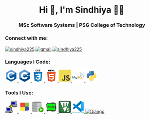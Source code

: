 <h1 align="center">Hi 👋, I'm Sindhiya 🙋‍♀️</h1>
<h3 align="center">MSc Software Systems | PSG College of Technology</h3>

<h3 align="left">Connect with me:</h3>
<p align="left">
    <a href="https://linkedin.com/in/sindhiya225" target="blank">
        <img align="center" src="https://raw.githubusercontent.com/rahuldkjain/github-profile-readme-generator/master/src/images/icons/Social/linked-in-alt.svg" alt="sindhiya225" height="30" width="40" />
    </a>
    <a href="mailto:sindhiyauk@gmail.com" target="blank">
        <img align="center" src="https://img.icons8.com/color/48/000000/gmail.png" alt="gmail" height="30" width="40" />
    </a>
    <a href="https://www.leetcode.com/sindhiya225" target="blank">
        <img align="center" src="https://raw.githubusercontent.com/rahuldkjain/github-profile-readme-generator/master/src/images/icons/Social/leet-code.svg" alt="sindhiya225" height="30" width="40" />
    </a>
</p>

<h3 align="left">Languages I Code:</h3>
<p align="left">
    <a href="https://www.cprogramming.com/" target="_blank" rel="noreferrer">
        <img src="https://raw.githubusercontent.com/devicons/devicon/master/icons/c/c-original.svg" alt="c" width="40" height="40"/>
    </a>
    <a href="https://www.w3schools.com/cpp/" target="_blank" rel="noreferrer">
        <img src="https://raw.githubusercontent.com/devicons/devicon/master/icons/cplusplus/cplusplus-original.svg" alt="cplusplus" width="40" height="40"/>
    </a>
    <a href="https://www.w3schools.com/css/" target="_blank" rel="noreferrer">
        <img src="https://raw.githubusercontent.com/devicons/devicon/master/icons/css3/css3-original-wordmark.svg" alt="css3" width="40" height="40"/>
    </a>
    <a href="https://www.w3.org/html/" target="_blank" rel="noreferrer">
        <img src="https://raw.githubusercontent.com/devicons/devicon/master/icons/html5/html5-original-wordmark.svg" alt="html5" width="40" height="40"/>
    </a>
    <a href="https://developer.mozilla.org/en-US/docs/Web/JavaScript" target="_blank" rel="noreferrer">
        <img src="https://raw.githubusercontent.com/devicons/devicon/master/icons/javascript/javascript-original.svg" alt="javascript" width="40" height="40"/>
    </a>
    <a href="https://www.mysql.com/" target="_blank" rel="noreferrer">
        <img src="https://raw.githubusercontent.com/devicons/devicon/master/icons/mysql/mysql-original-wordmark.svg" alt="mysql" width="40" height="40"/>
    </a>
    <a href="https://www.python.org" target="_blank" rel="noreferrer">
        <img src="https://raw.githubusercontent.com/devicons/devicon/master/icons/python/python-original.svg" alt="python" width="40" height="40"/>
    </a>
</p>

<h3 align="left">Tools I Use:</h3>
<p align="left">
    <a href="https://www.putty.org/" target="_blank" rel="noreferrer">
        <img src="https://github.com/ashrithaa-js/logos/raw/main/PuTTY_Icon.svg" alt="Putty" width="40" height="40"/>
    </a>
    <a href="https://www.codeblocks.org/" target="_blank" rel="noreferrer">
        <img src="https://github.com/ashrithaa-js/logos/raw/main/icons8-code-blocks.svg" alt="CodeBlocks" width="40" height="40"/>
    </a>
    <a href="https://www.oracle.com/database/sqldeveloper/" target="_blank" rel="noreferrer">
        <img src="https://github.com/ashrithaa-js/logos/raw/main/SQL%20Developer.svg" alt="SQL Developer" width="40" height="40"/>
    </a>
    <a href="https://emu8086-microprocessor-emulator.en.softonic.com/" target="_blank" rel="noreferrer">
        <img src="https://github.com/ashrithaa-js/logos/raw/main/8086logo.png" alt="Emu8086" width="40" height="40"/>
    </a>
    <a href="https://www.keil.com/" target="_blank" rel="noreferrer">
        <img src="https://github.com/ashrithaa-js/logos/raw/main/keil-uvision5.png" alt="Keil" width="40" height="40"/>
    </a>
    <a href="https://code.visualstudio.com/" target="_blank" rel="noreferrer">
        <img src="https://raw.githubusercontent.com/devicons/devicon/master/icons/vscode/vscode-original-wordmark.svg" alt="VS Code" width="40" height="40"/>
    </a>
    <a href="https://www.djangoproject.com/" target="_blank" rel="noreferrer">
        <img src="https://cdn.worldvectorlogo.com/logos/django.svg" alt="Django" width="40" height="40"/>
    </a>
</p>
